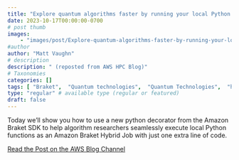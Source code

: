 ```yaml
---
title: "Explore quantum algorithms faster by running your local Python code as an Amazon Braket Hybrid Job with minimal code changes"
date: 2023-10-17T00:00:00-0700
# post thumb
images:
    - "images/post/Explore-quantum-algorithms-faster-by-running-your-local-Python-code-as-an-Amazon-Braket-Hybrid-Job-with-minimal-code-changes-1120x630.png"
#author
author: "Matt Vaughn"
# description
description: " (reposted from AWS HPC Blog)"
# Taxonomies
categories: []
tags: [ "Braket",  "Quantum technologies",  "Quantum Technologies",  "hpcblog", ]
type: "regular" # available type (regular or featured)
draft: false
---
```


Today we’ll show you how to use a new python decorator from the Amazon Braket SDK to help algorithm researchers seamlessly execute local Python functions as an Amazon Braket Hybrid Job with just one extra line of code.

<a href="https://aws.amazon.com/blogs/quantum-computing/explore-quantum-algorithms-faster-by-running-your-local-python-code-as-an-amazon-braket-hybrid-job-with-minimal-code-changes/" class="btn btn-primary btn-lg active" role="button" aria-pressed="true" style="margin-top: 8px;">Read the Post on the AWS Blog Channel</a>